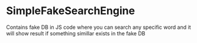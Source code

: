 # SimpleFakeSearchEngine
Contains fake DB in JS code where you can search any specific word and it will show result if something simillar exists in the fake DB
